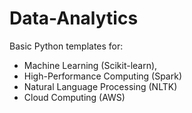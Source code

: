 # Data-Analytics
Basic Python templates for:
* Machine Learning (Scikit-learn), 
* High-Performance Computing (Spark)
* Natural Language Processing (NLTK)
* Cloud Computing (AWS)


